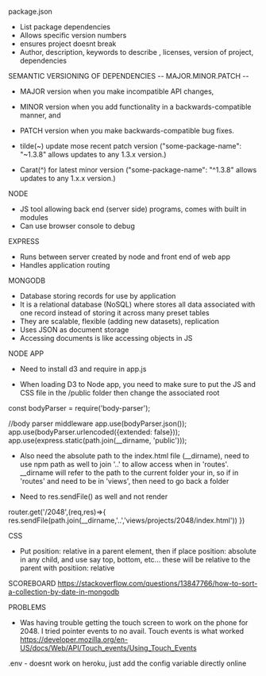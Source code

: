package.json
- List package dependencies
- Allows specific version numbers
- ensures project doesnt break
- Author, description, keywords to describe , licenses, version of project, dependencies

SEMANTIC VERSIONING OF DEPENDENCIES
-- MAJOR.MINOR.PATCH --
- MAJOR version when you make incompatible API changes,
- MINOR version when you add functionality in a backwards-compatible manner, and
- PATCH version when you make backwards-compatible bug fixes.

- tilde(~) update mose recent patch version ("some-package-name": "~1.3.8" allows updates to any 1.3.x version.)

- Carat(^) for latest minor version ("some-package-name": "^1.3.8" allows updates to any 1.x.x version.)

NODE
- JS tool allowing back end (server side) programs, comes with built in modules
- Can use browser console to debug

EXPRESS
- Runs between server created by node and front end of web app
- Handles application routing

MONGODB
- Database storing records for use by application
- It is a relational database (NoSQL) where stores all data associated with one record instead of storing it across many preset tables
- They are scalable, flexible (adding new datasets), replication
- Uses JSON as document storage
- Accessing documents is like accessing objects in JS


NODE APP
- Need to install d3 and require in app.js
<!-- https://stackoverflow.com/questions/9948350/how-to-use-d3-in-node-js-properly -->
- When loading D3 to Node app, you need to make sure to put the JS and CSS file in the /public folder then change the associated root
<!-- Robert Macneils answer
https://teamtreehouse.com/community/cant-get-the-css-to-load-in-the-nodejs-server -->
  const bodyParser = require('body-parser');

  //body parser middleware
  app.use(bodyParser.json());
  app.use(bodyParser.urlencoded({extended: false}));
  app.use(express.static(path.join(__dirname, 'public')));

- Also need the absolute path to the index.html file (__dirname), need to use npm path as well to join '..' to allow access when in 'routes'. __dirname will refer to the path to the current folder your in, so if in 'routes' and need to be in 'views', then need to go back a folder
<!-- https://stackoverflow.com/questions/18088034/how-to-go-up-using-dirname-in-the-folder-hierarchy/18088133 -->
- Need to res.sendFile() as well and not render 

router.get('/2048',(req,res)=>{
    res.sendFile(path.join(__dirname,'..','views/projects/2048/index.html'))
})

CSS
- Put position: relative in a parent element, then if place position: absolute in any child, and use say top, bottom, etc... these will be relative to the parent with positiion: relative

SCOREBOARD
https://stackoverflow.com/questions/13847766/how-to-sort-a-collection-by-date-in-mongodb

PROBLEMS
- Was having trouble getting the touch screen to work on the phone for 2048. I tried pointer events to no avail. Touch events is what worked 
https://developer.mozilla.org/en-US/docs/Web/API/Touch_events/Using_Touch_Events

.env - doesnt work on heroku, just add the config variable directly online